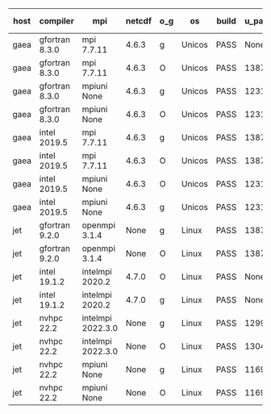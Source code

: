 

| host     | compiler                              | mpi                      | netcdf        | o_g        | os       | build       | u_pass          | u_fail          | s_pass            | s_fail            | e_pass             | e_fail             | nuopc_pass       | nuopc_fail       | artifacts link          |
|----------|---------------------------------------|--------------------------|---------------|------------|----------|-------------|-----------------|-----------------|-------------------|-------------------|--------------------|--------------------|------------------|------------------|-------------------------|
| gaea | gfortran 8.3.0 | mpi 7.7.11  | 4.6.3  | g | Unicos | PASS | None | None | None | None | None | None | None | None | <a href="https://github.com/esmf-org/esmf-test-artifacts/tree/5723bea9fcfb42281ac03e84d9ba8c68c37681d4/patch_8.4.1/gfortran/8.3.0/g/mpi/7.7.11" target="_blank">5723bea</a> | 
| gaea | gfortran 8.3.0 | mpi 7.7.11  | 4.6.3  | O | Unicos | PASS | 13872 | 1 | 49 | 0 | 80 | 0 | 47 | 5 | <a href="https://github.com/esmf-org/esmf-test-artifacts/tree/f4e34ecf4b99563ea25bd02bde33a66092bd4c68/patch_8.4.1/gfortran/8.3.0/O/mpi/7.7.11" target="_blank">f4e34ec</a> | 
| gaea | gfortran 8.3.0 | mpiuni None  | 4.6.3  | g | Unicos | PASS | 12317 | 0 | 8 | 0 | 43 | 0 | None | None | <a href="https://github.com/esmf-org/esmf-test-artifacts/tree/ce9462d20037c9c6ef6b49ee7524253a9018d355/patch_8.4.1/gfortran/8.3.0/g/mpiuni/None" target="_blank">ce9462d</a> | 
| gaea | gfortran 8.3.0 | mpiuni None  | 4.6.3  | O | Unicos | PASS | 12317 | 0 | 8 | 0 | 43 | 0 | None | None | <a href="https://github.com/esmf-org/esmf-test-artifacts/tree/f11a004a5565a70db75d94cc2154f73da52cc51f/patch_8.4.1/gfortran/8.3.0/O/mpiuni/None" target="_blank">f11a004</a> | 
| gaea | intel 2019.5 | mpi 7.7.11  | 4.6.3  | g | Unicos | PASS | 13873 | 0 | 49 | 0 | 80 | 0 | 47 | 5 | <a href="https://github.com/esmf-org/esmf-test-artifacts/tree/16f9b8ab21b26c0222e97d9ab1a987be284741a1/patch_8.4.1/intel/2019.5/g/mpi/7.7.11" target="_blank">16f9b8a</a> | 
| gaea | intel 2019.5 | mpi 7.7.11  | 4.6.3  | O | Unicos | PASS | 13873 | 0 | 49 | 0 | 80 | 0 | 47 | 5 | <a href="https://github.com/esmf-org/esmf-test-artifacts/tree/cd580e0238181df32b648526994ed10b845aa257/patch_8.4.1/intel/2019.5/O/mpi/7.7.11" target="_blank">cd580e0</a> | 
| gaea | intel 2019.5 | mpiuni None  | 4.6.3  | O | Unicos | PASS | 12317 | 0 | 8 | 0 | 43 | 0 | None | None | <a href="https://github.com/esmf-org/esmf-test-artifacts/tree/b1ebe0e8fe30e46a59b17a8a54c1ed9f50da3422/patch_8.4.1/intel/2019.5/O/mpiuni/None" target="_blank">b1ebe0e</a> | 
| gaea | intel 2019.5 | mpiuni None  | 4.6.3  | g | Unicos | PASS | 12317 | 0 | 8 | 0 | 43 | 0 | None | None | <a href="https://github.com/esmf-org/esmf-test-artifacts/tree/0877114bf0e9f94c032e403505b95e66ca362d15/patch_8.4.1/intel/2019.5/g/mpiuni/None" target="_blank">0877114</a> | 
| jet | gfortran 9.2.0 | openmpi 3.1.4  | None  | g | Linux | PASS | 13873 | 0 | 49 | 0 | 80 | 0 | 52 | 0 | <a href="https://github.com/esmf-org/esmf-test-artifacts/tree/6fc36e1e5208b7568aecc5c408ee4a83c1a6e089/patch_8.4.1/gfortran/9.2.0/g/openmpi/3.1.4" target="_blank">6fc36e1</a> | 
| jet | gfortran 9.2.0 | openmpi 3.1.4  | None  | O | Linux | PASS | 13873 | 0 | 49 | 0 | 80 | 0 | 52 | 0 | <a href="https://github.com/esmf-org/esmf-test-artifacts/tree/90d952113d762b5d85c2bc70a3462926b6e06af9/patch_8.4.1/gfortran/9.2.0/O/openmpi/3.1.4" target="_blank">90d9521</a> | 
| jet | intel 19.1.2 | intelmpi 2020.2  | 4.7.0  | O | Linux | PASS | None | None | None | None | None | None | None | None | <a href="https://github.com/esmf-org/esmf-test-artifacts/tree/6491cf8a782fe052c48678f8f17dc28080c3637c/patch_8.4.1/intel/19.1.2/O/intelmpi/2020.2" target="_blank">6491cf8</a> | 
| jet | intel 19.1.2 | intelmpi 2020.2  | 4.7.0  | g | Linux | PASS | None | None | None | None | None | None | None | None | <a href="https://github.com/esmf-org/esmf-test-artifacts/tree/77b9114b40488d635150a7b4ba8d790df5d0498a/patch_8.4.1/intel/19.1.2/g/intelmpi/2020.2" target="_blank">77b9114</a> | 
| jet | nvhpc 22.2 | intelmpi 2022.3.0  | None  | g | Linux | PASS | 12998 | 875 | 35 | 14 | 66 | 14 | 0 | 0 | <a href="https://github.com/esmf-org/esmf-test-artifacts/tree/ec040deb3289db028de26608f96860aa7957bddd/patch_8.4.1/nvhpc/22.2/g/intelmpi/2022.3.0" target="_blank">ec040de</a> | 
| jet | nvhpc 22.2 | intelmpi 2022.3.0  | None  | O | Linux | PASS | 13046 | 827 | 37 | 12 | 68 | 12 | 0 | 0 | <a href="https://github.com/esmf-org/esmf-test-artifacts/tree/5f62569584b87bf6f9ba25818ddc37017e07b622/patch_8.4.1/nvhpc/22.2/O/intelmpi/2022.3.0" target="_blank">5f62569</a> | 
| jet | nvhpc 22.2 | mpiuni None  | None  | g | Linux | PASS | 11692 | 625 | 4 | 4 | 40 | 3 | None | None | <a href="https://github.com/esmf-org/esmf-test-artifacts/tree/53686a19a5466365c695349fe69ccc7b6641f979/patch_8.4.1/nvhpc/22.2/g/mpiuni/None" target="_blank">53686a1</a> | 
| jet | nvhpc 22.2 | mpiuni None  | None  | O | Linux | PASS | 11692 | 625 | 6 | 2 | 40 | 3 | None | None | <a href="https://github.com/esmf-org/esmf-test-artifacts/tree/b5526f7dcd59ce8372fc124eaf9a2dff64ee0015/patch_8.4.1/nvhpc/22.2/O/mpiuni/None" target="_blank">b5526f7</a> | 
